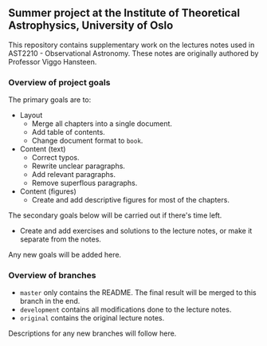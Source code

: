 ## Summer project at the Institute of Theoretical Astrophysics, University of Oslo
This repository contains supplementary work on the lectures notes used in AST2210 -
Observational Astronomy. These notes are originally authored
by Professor Viggo Hansteen.


### Overview of project goals
The primary goals are to:
* Layout
  * Merge all chapters into a single document.
  * Add table of contents.
  * Change document format to `book`.
* Content (text)
  * Correct typos.
  * Rewrite unclear paragraphs.
  * Add relevant paragraphs.
  * Remove superflous paragraphs.
* Content (figures)
  * Create and add descriptive figures for most of the chapters.

The secondary goals below will be carried out if there's time left.
* Create and add exercises and solutions to the lecture notes, or make it separate from
	the notes.

Any new goals will be added here.


### Overview of branches
* `master` only contains the README. The final result will be merged to this branch in the
	end.
* `development` contains all modifications done to the lecture notes.
* `original` contains the original lecture notes.

Descriptions for any new branches will follow here.


